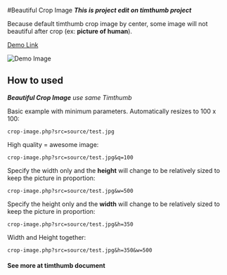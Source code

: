 #Beautiful Crop Image
**_This is project edit on timthumb project_**

Because default timthumb crop image by center, some image will not beautiful after crop (ex: __picture of human__).

[Demo Link](https://www.vietstar.net)

![Demo Image](https://media-vietstar.cdn.vccloud.vn/source/demo/crop-image.jpg "Demo Image")

How to used
-------
_**Beautiful Crop Image** use same Timthumb_

Basic example with minimum parameters. Automatically resizes to 100 x 100:
	
	crop-image.php?src=source/test.jpg

High quality = awesome image:
	
	crop-image.php?src=source/test.jpg&q=100

Specify the width only and the **height** will change to be relatively sized to keep the picture in proportion:
	
	crop-image.php?src=source/test.jpg&w=500

Specify the height only and the **width** will change to be relatively sized to keep the picture in proportion:
	
	crop-image.php?src=source/test.jpg&h=350

Width and Height together:
	
	crop-image.php?src=source/test.jpg&h=350&w=500
	
#### See more at timthumb document